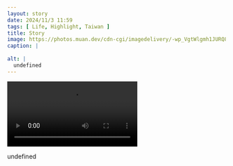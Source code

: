 ```yaml
---
layout: story
date: 2024/11/3 11:59
tags: [ Life, Highlight, Taiwan ]
title: Story
image: https://photos.muan.dev/cdn-cgi/imagedelivery/-wp_VgtWlgmh1JURQ8t1mg/undefined/public
caption: |
  
alt: |
  undefined
---
```


<video src='https://customer-mbw63apunwdwaw6b.cloudflarestream.com/8c73b3652dca4b29b9e74738668b2610/manifest/video.m3u8' aria-describedby='description'><!-- tracks --></video>

<div id='description'>undefined</div>

